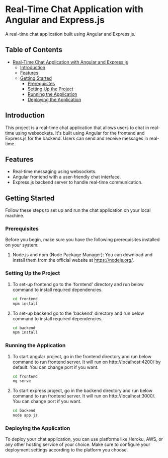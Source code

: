 # Real-Time Chat Application with Angular and Express.js

A real-time chat application built using Angular and Express.js.

## Table of Contents

- [Real-Time Chat Application with Angular and Express.js](#real-time-chat-application-with-angular-and-expressjs)
  - [Introduction](#introduction)
  - [Features](#features)
  - [Getting Started](#getting-started)
    - [Prerequisites](#prerequisites)
    - [Setting Up the Project](#setting-up-the-project)
    - [Running the Application](#running-the-application)
    - [Deploying the Application](#deploying-the-application)

## Introduction

This project is a real-time chat application that allows users to chat in real-time using websockets. It's built using Angular for the frontend and Express.js for the backend. Users can send and receive messages in real-time.

## Features

- Real-time messaging using websockets.
- Angular frontend with a user-friendly chat interface.
- Express.js backend server to handle real-time communication.

## Getting Started

Follow these steps to set up and run the chat application on your local machine.

### Prerequisites

Before you begin, make sure you have the following prerequisites installed on your system:

1. Node.js and npm (Node Package Manager): You can download and install them from the official website at https://nodejs.org/.

### Setting Up the Project

1. To set-up frontend go to the 'forntend' directory and run below command to install required dependencies.
    ```bash
    cd frontend
    npm install
2. To set-up backend go to the 'backend' directory and run below command to install required dependencies.
    ```bash
    cd backend
    npm install
### Running the Application
1. To start angular project, go in the frontend directory and run below command to run frontend server. It will run on http://localhost:4200/ by default. You can change port if you want.
    ```bash
    cd frontend
    ng serve
2. To start express project, go in the backend directory and run below command to run frontend server. It will run on http://localhost:3000/. You can change port if you want.
    ```bash
    cd backend
    node app.js
### Deploying the Application
To deploy your chat application, you can use platforms like Heroku, AWS, or any other hosting service of your choice. Make sure to configure your deployment settings according to the platform you choose.

